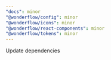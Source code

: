```yaml
---
"docs": minor
"@wonderflow/config": minor
"@wonderflow/icons": minor
"@wonderflow/react-components": minor
"@wonderflow/tokens": minor
---
```


Update dependencies
